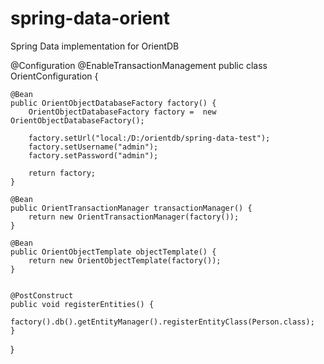 spring-data-orient
==================

Spring Data implementation for OrientDB

@Configuration
@EnableTransactionManagement
public class OrientConfiguration {

    @Bean
    public OrientObjectDatabaseFactory factory() {
        OrientObjectDatabaseFactory factory =  new OrientObjectDatabaseFactory();
        
        factory.setUrl("local:/D:/orientdb/spring-data-test");
        factory.setUsername("admin");
        factory.setPassword("admin");
        
        return factory;
    }
    
    @Bean
    public OrientTransactionManager transactionManager() {
        return new OrientTransactionManager(factory());
    }
    
    @Bean
    public OrientObjectTemplate objectTemplate() {
        return new OrientObjectTemplate(factory());
    }
    
        
    @PostConstruct
    public void registerEntities() {
        factory().db().getEntityManager().registerEntityClass(Person.class);
    }
}

